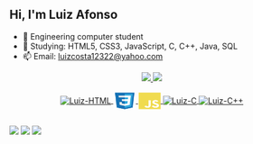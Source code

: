 ## Hi, I'm Luiz Afonso

- 🔭 Engineering computer student
- 🌱 Studying: HTML5, CSS3, JavaScript, C, C++, Java, SQL
- 📫 Email: luizcosta12322@yahoo.com

<div align="center">
  <a href="https://github.com/luizcosta123">
  <img height="180em" src="https://github-readme-stats.vercel.app/api?username=luizcosta123&show_icons=true&theme=cobalt&include_all_commits=true&count_private=true"/>
  <img height="180em" src="https://github-readme-stats.vercel.app/api/top-langs/?username=luizcosta123&layout=compact&langs_count=7&theme=cobalt"/>
</div>
  
<div style="display: inline_block" align="center"><br>
  <img align="center" alt="Luiz-HTML" height="30" width="40" src="https://cdn.jsdelivr.net/gh/devicons/devicon/icons/html5/html5-original.svg">
  <img align="center" alt="Luiz-CSS" height="30" width="40" src="https://raw.githubusercontent.com/devicons/devicon/master/icons/css3/css3-original.svg">
  <img align="center" alt="Luiz-JavaScript" height="30" width="40" src="https://raw.githubusercontent.com/devicons/devicon/master/icons/javascript/javascript-plain.svg">
  <img align="center" alt="Luiz-C" height="30" width="40" src="https://cdn.jsdelivr.net/gh/devicons/devicon/icons/c/c-original.svg">
  <img align="center" alt="Luiz-C++" height="30" width="40" src="https://cdn.jsdelivr.net/gh/devicons/devicon/icons/cplusplus/cplusplus-original.svg">
</div>

##
  
<div> 
  <a href="https://www.instagram.com/lu_iz_afonso/" target="_blank"><img src="https://img.shields.io/badge/-Instagram-%23E4405F?style=for-the-badge&logo=instagram&logoColor=white" target="_blank"></a>
  <a href="mailto:luizcosta12322@yahoo.com"><img src="https://img.shields.io/badge/-Email-purple?style=for-the-badge&logo=yahoo&logoColor=white" target="_blank"></a>
  <a href="https://www.linkedin.com/in/luiz-afonso-098535207/" target="_blank"><img src="https://img.shields.io/badge/-LinkedIn-%230077B5?style=for-the-badge&logo=linkedin&logoColor=white" target="_blank"></a> 
</div>
